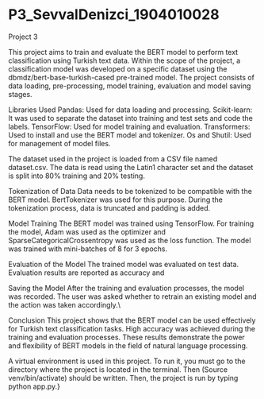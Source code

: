 # P3_SevvalDenizci_1904010028
Project 3

This project aims to train and evaluate the BERT model to perform text classification using Turkish text data. Within the scope of the project, a classification model was developed on a specific dataset using the dbmdz/bert-base-turkish-cased pre-trained model. The project consists of data loading, pre-processing, model training, evaluation and model saving stages.

Libraries Used
Pandas: Used for data loading and processing.
Scikit-learn: It was used to separate the dataset into training and test sets and code the labels.
TensorFlow: Used for model training and evaluation.
Transformers: Used to install and use the BERT model and tokenizer.
Os and Shutil: Used for management of model files.

The dataset used in the project is loaded from a CSV file named dataset.csv. The data is read using the Latin1 character set and the dataset is split into 80% training and 20% testing.

Tokenization of Data
Data needs to be tokenized to be compatible with the BERT model. BertTokenizer was used for this purpose. During the tokenization process, data is truncated and padding is added.

Model Training
The BERT model was trained using TensorFlow. For training the model, Adam was used as the optimizer and SparseCategoricalCrossentropy was used as the loss function. The model was trained with mini-batches of 8 for 3 epochs.

Evaluation of the Model
The trained model was evaluated on test data. Evaluation results are reported as accuracy and 

Saving the Model
After the training and evaluation processes, the model was recorded. The user was asked whether to retrain an existing model and the action was taken accordingly.\

Conclusion
This project shows that the BERT model can be used effectively for Turkish text classification tasks. High accuracy was achieved during the training and evaluation processes. These results demonstrate the power and flexibility of BERT models in the field of natural language processing.

A virtual environment is used in this project. To run it, you must go to the directory where the project is located in the terminal. Then (Source venv/bin/activate) should be written. Then, the project is run by typing python app.py.}
